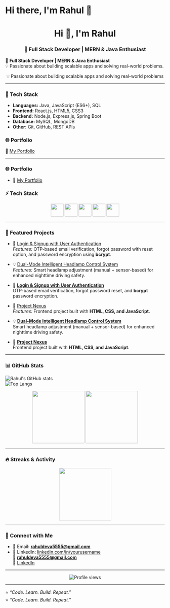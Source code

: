 # Hi there, I'm Rahul 👋  
<h1 align="center">Hi 👋, I'm Rahul</h1>
<h3 align="center">🚀 Full Stack Developer | MERN & Java Enthusiast</h3>

🚀 **Full Stack Developer | MERN & Java Enthusiast**  
💡 Passionate about building scalable apps and solving real-world problems.  
<p align="center">
  💡 Passionate about building scalable apps and solving real-world problems  
</p>

---

### 🔧 Tech Stack  
- **Languages:** Java, JavaScript (ES6+), SQL  
- **Frontend:** React.js, HTML5, CSS3  
- **Backend:** Node.js, Express.js, Spring Boot  
- **Database:** MySQL, MongoDB  
- **Other:** Git, GitHub, REST APIs  
### 🌐 Portfolio  
🔗 [My Portfolio](https://smartthug.github.io/Portfolio/)  

---

### 🌐 Portfolio  
- 🌟 [My Portfolio](https://smartthug.github.io/Portfolio/)  
### ⚡ Tech Stack  

<p align="center">
  <!-- Languages -->
  <img src="https://skillicons.dev/icons?i=java,javascript" height="40"/> 
  <!-- Frontend -->
  <img src="https://skillicons.dev/icons?i=react,html,css" height="40"/>
  <!-- Backend -->
  <img src="https://skillicons.dev/icons?i=nodejs,express,spring" height="40"/> 
  <!-- Database -->
  <img src="https://skillicons.dev/icons?i=mysql,mongodb" height="40"/> 
  <!-- Tools -->
  <img src="https://skillicons.dev/icons?i=git,github,vscode" height="40"/> 
</p>

---

### 📂 Featured Projects  
- 🔑 [Login & Signup with User Authentication](https://login-signup-puw3.onrender.com/)  
  *Features:* OTP-based email verification, forgot password with reset option, and password encryption using **bcrypt**.  

- 💡 [Dual-Mode Intelligent Headlamp Control System](https://github.com/smartthug/HeadLamp-Control-System/tree/master)  
  *Features:* Smart headlamp adjustment (manual + sensor-based) for enhanced nighttime driving safety.  
- 🔑 [**Login & Signup with User Authentication**](https://login-signup-puw3.onrender.com/)  
  OTP-based email verification, forgot password reset, and **bcrypt** password encryption.  

- 🎨 [Project Nexus](https://smartthug.github.io/project-nexus/html)  
  *Features:* Frontend project built with **HTML, CSS, and JavaScript**.  
- 💡 [**Dual-Mode Intelligent Headlamp Control System**](https://github.com/smartthug/HeadLamp-Control-System/tree/master)  
  Smart headlamp adjustment (manual + sensor-based) for enhanced nighttime driving safety.  

- 🎨 [**Project Nexus**](https://smartthug.github.io/project-nexus/html)  
  Frontend project built with **HTML, CSS, and JavaScript**.  

---

### 📊 GitHub Stats  
![Rahul's GitHub stats](https://github-readme-stats.vercel.app/api?username=smartthug&show_icons=true&theme=radical)  
![Top Langs](https://github-readme-stats.vercel.app/api/top-langs/?username=smartthug&layout=compact&theme=radical)  

<p align="center">
  <img src="https://github-readme-stats.vercel.app/api?username=smartthug&show_icons=true&theme=tokyonight" height="165"/>
  <img src="https://github-readme-stats.vercel.app/api/top-langs/?username=smartthug&layout=compact&theme=tokyonight" height="165"/>
</p>

---

### 🔥 Streaks & Activity  
<p align="center">
  <img src="https://streak-stats.demolab.com?user=smartthug&theme=tokyonight&hide_border=true" height="165"/>
</p>

---

### 🤝 Connect with Me  
- 📧 Email: **rahuldeva5555@gmail.com**  
- 💼 LinkedIn: [linkedin.com/in/yourusername](#)  
📧 **rahuldeva5555@gmail.com**  
💼 [LinkedIn](https://linkedin.com/in/yourusername)  

---

<p align="center"> 
  <img src="https://komarev.com/ghpvc/?username=smartthug&label=Profile%20views&color=blueviolet&style=flat" alt="Profile views" /> 
</p>

---

⭐️ *“Code. Learn. Build. Repeat.”*  
⭐ *“Code. Learn. Build. Repeat.”*  
